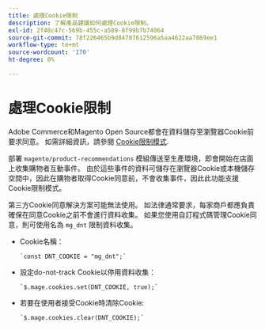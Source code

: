 ```yaml
---
title: 處理Cookie限制
description: 了解產品建議如何處理Cookie限制。
exl-id: 2f48c47c-569b-455c-a589-8f99b7b74064
source-git-commit: 78f226465b9d84707612596a5aa4622aa7869ee1
workflow-type: tm+mt
source-wordcount: '170'
ht-degree: 0%

---
```


# 處理Cookie限制

Adobe Commerce和Magento Open Source都會在資料儲存至瀏覽器Cookie前要求同意。 如需詳細資訊，請參閱 [Cookie限制模式](https://experienceleague.adobe.com/docs/commerce-admin/start/compliance/privacy/compliance-cookie-law.html).

部署 `magento/product-recommendations` 模組傳送至生產環境，即會開始在店面上收集購物者互動事件。 由於這些事件的資料可儲存在瀏覽器Cookie或本機儲存空間中，因此在購物者取得Cookie同意前，不會收集事件，因此此功能支援Cookie限制模式。

第三方Cookie同意解決方案可能無法使用。 如法律通常要求，每家商戶都應負責確保在同意Cookie之前不會進行資料收集。 如果您使用自訂程式碼管理Cookie同意，則可使用名為 `mg_dnt` 限制資料收集。

- Cookie名稱：

   ```text
   `const DNT_COOKIE = "mg_dnt";`
   ```

- 設定do-not-track Cookie以停用資料收集：

   ```text
   `$.mage.cookies.set(DNT_COOKIE, true);`
   ```

- 若要在使用者接受Cookie時清除Cookie:

   ```text
   `$.mage.cookies.clear(DNT_COOKIE);`
   ```
